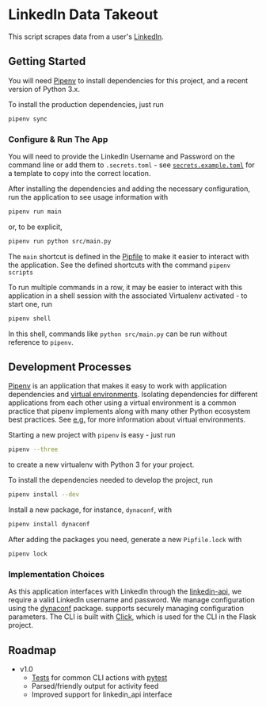 # LinkedIn Data Takeout

This script scrapes data from a user's [LinkedIn](https://www.linkedin.com/).

## Getting Started

You will need [Pipenv](https://pipenv.pypa.io/en/latest/) to install
dependencies for this project, and a recent version of Python 3.x.

To install the production dependencies, just run
```sh
pipenv sync
```

### Configure & Run The App

You will need to provide the LinkedIn Username and Password on the command line or add them to `.secrets.toml` - see [`secrets.example.toml`](./secrets.example.toml) for a template to copy into the correct location.

After installing the dependencies and adding the necessary configuration, run
the application to see usage information with

```sh
pipenv run main
```
or, to be explicit,
```sh
pipenv run python src/main.py
```

The `main` shortcut is defined in the [Pipfile](./Pipfile) to make it easier to
interact with the application. See the defined shortcuts with the command `pipenv scripts`

To run multiple commands in a row, it may be easier to interact with this application
in a shell session with the associated Virtualenv activated - to start one, run

```sh
pipenv shell
```

In this shell, commands like `python src/main.py` can be run without reference
to `pipenv`.

## Development Processes

[Pipenv](https://pipenv.pypa.io/en/latest/) is an application that makes it easy to work with application dependencies and [virtual environments](https://docs.python.org/3/library/venv.html). Isolating dependencies for different applications from each other using a virtual environment is a common practice that pipenv implements along with many other Python ecosystem best practices. See [e.g.](https://towardsdatascience.com/a-guide-to-python-good-practices-90598529da35) for more information about virtual environments.

Starting a new project with `pipenv` is easy - just run

```sh
pipenv --three
```

to create a new virtualenv with Python 3 for your project.

To install the dependencies needed to develop the project, run

```sh
pipenv install --dev
```

Install a new package, for instance, `dynaconf`, with

```sh
pipenv install dynaconf
```

After adding the packages you need, generate a new `Pipfile.lock` with

```sh
pipenv lock
```

### Implementation Choices

As this application interfaces with LinkedIn through the [linkedin-api](https://github.com/tomquirk/linkedin-api),
we require a valid LinkedIn username and password.
We manage configuration using the [dynaconf](https://github.com/rochacbruno/dynaconf) package.
supports securely managing configuration parameters.
The CLI is built with [Click](https://click.palletsprojects.com/en/8.0.x/),
which is used for the CLI in the Flask project.

## Roadmap

- v1.0
  - [Tests](https://click.palletsprojects.com/en/8.0.x/testing/) for common CLI actions with [pytest](https://docs.pytest.org/en/7.0.x/)
  - Parsed/friendly output for activity feed
  - Improved support for linkedin_api interface

